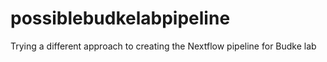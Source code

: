 # possiblebudkelabpipeline
Trying a different approach to creating the Nextflow pipeline for Budke lab
